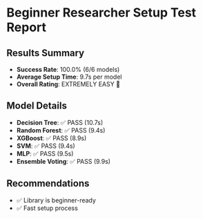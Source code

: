 # Beginner Researcher Setup Test Report

## Results Summary
- **Success Rate**: 100.0% (6/6 models)  
- **Average Setup Time**: 9.7s per model
- **Overall Rating**: EXTREMELY EASY 🌟

## Model Details
- **Decision Tree**: ✅ PASS (10.7s)
- **Random Forest**: ✅ PASS (9.4s)
- **XGBoost**: ✅ PASS (8.9s)
- **SVM**: ✅ PASS (9.4s)
- **MLP**: ✅ PASS (9.5s)
- **Ensemble Voting**: ✅ PASS (9.9s)

## Recommendations
- ✅ Library is beginner-ready
- ✅ Fast setup process
